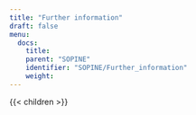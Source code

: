 ```yaml
---
title: "Further information"
draft: false
menu:
  docs:
    title:
    parent: "SOPINE"
    identifier: "SOPINE/Further_information"
    weight: 
---
```


{{< children >}}
